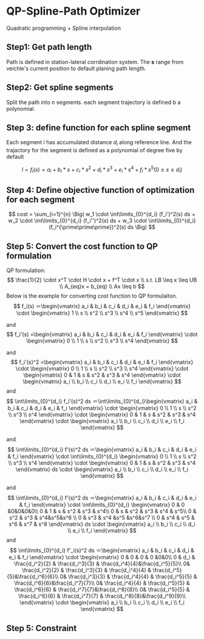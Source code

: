 # QP-Spline-Path Optimizer

Quadratic programming + Spline interpolation

## Step1: Get path length 

Path is defined in station-lateral corrdination system. The **s** range from veichle's current position to  default planing path length.

## Step2:  Get spline segments

Split the path into n segments. each segment trajectory is defined b a polynomial. 

## Step 3: define function for each spline segment

Each segment *i* has accumulated distance $d_i$ along reference line. And the trajactory for the segment is defined as a  polynomial of degree five by default

$$
l = f_i(s) 
  = a_i + b_i * s + c_i * s^2 + d_i * s^3 + e_i * s^4 + f_i * s^5   (0 \leq s \leq d_{i})
$$

## Step 4: Define objective function of optimization for each segment

$$
cost = \sum_{i=1}^{n} \Big( w_1 \cdot \int\limits_{0}^{d_i} (f_i')^2(s) ds + w_2 \cdot \int\limits_{0}^{d_i} (f_i'')^2(s) ds + w_3 \cdot \int\limits_{0}^{d_i} (f_i^{\prime\prime\prime})^2(s) ds \Big)
$$

## Step 5: Convert the cost function to QP formulation

QP formulation:
$$
\frac{1}{2} \cdot x^T \cdot H \cdot x + f^T \cdot x 
\\
s.t. LB \leq x \leq UB
\\
A_{eq}x = b_{eq}
\\
Ax \leq b
$$
Below is the example for converting cost function to QP formulaiton. 
$$
f_i(s) ＝\begin{vmatrix} a_i & b_i & c_i & d_i & e_i & f_i \end{vmatrix} \cdot  \begin{vmatrix} 1 \\ s \\ s^2 \\ s^3 \\ s^4 \\ s^5 \end{vmatrix}
$$

and
$$
f_i'(s) =\begin{vmatrix} a_i & b_i & c_i & d_i & e_i & f_i \end{vmatrix} \cdot  \begin{vmatrix} 0 \\ 1 \\ s \\ s^2 \\ s^3 \\ s^4 \end{vmatrix}
$$


and 
$$
f_i'(s)^2 =\begin{vmatrix} a_i & b_i & c_i & d_i & e_i & f_i \end{vmatrix} \cdot  \begin{vmatrix} 0 \\ 1 \\ s \\ s^2 \\ s^3 \\ s^4 \end{vmatrix} \cdot \begin{vmatrix} 0 & 1 & s & s^2 & s^3 & s^4 \end{vmatrix} \cdot \begin{vmatrix} a_i \\ b_i \\ c_i \\ d_i \\ e_i \\ f_i \end{vmatrix}
$$
and 
$$
\int\limits_{0}^{d_i} f_i'(s)^2 ds ＝\int\limits_{0}^{d_i}\begin{vmatrix} a_i & b_i & c_i & d_i & e_i & f_i \end{vmatrix} \cdot  \begin{vmatrix} 0 \\ 1 \\ s \\ s^2 \\ s^3 \\ s^4 \end{vmatrix} \cdot \begin{vmatrix} 0 & 1 & s & s^2 & s^3 & s^4 \end{vmatrix} \cdot \begin{vmatrix} a_i \\ b_i \\ c_i \\ d_i \\ e_i \\ f_i \end{vmatrix}
$$


and
$$
\int\limits_{0}^{d_i} f'(s)^2 ds ＝\begin{vmatrix} a_i & b_i & c_i & d_i & e_i & f_i \end{vmatrix} \cdot \int\limits_{0}^{d_i}  \begin{vmatrix} 0 \\ 1 \\ s \\ s^2 \\ s^3 \\ s^4 \end{vmatrix} \cdot \begin{vmatrix} 0 & 1 & s & s^2 & s^3 & s^4 \end{vmatrix} ds \cdot \begin{vmatrix} a_i \\ b_i \\ c_i \\ d_i \\ e_i \\ f_i \end{vmatrix}
$$


and
$$
\int\limits_{0}^{d_i} 
f'(s)^2 ds ＝\begin{vmatrix} a_i & b_i & c_i & d_i & e_i & f_i \end{vmatrix} 
\cdot \int\limits_{0}^{d_i}
\begin{vmatrix} 
0  & 0 &0&0&0&0\\ 
0 & 1 & s & s^2 & s^3 & s^4\\  
0 & s & s^2 & s^3 & s^4 & s^5\\ 
0 & s^2 &  s^3 & s^4&s^5&s^6 \\ 
0 & s^3 & s^4 &s^5 &s^6&s^7 \\ 
0 & s^4 & s^5 & s^6 & s^7 & s^8 
\end{vmatrix} ds \cdot \begin{vmatrix} a_i \\ b_i \\ c_i \\ d_i \\ e_i \\ f_i \end{vmatrix}
$$
and
$$
\int\limits_{0}^{d_i} 
f'_i(s)^2 ds ＝\begin{vmatrix} a_i & b_i & c_i & d_i & e_i & f_i \end{vmatrix} 
\cdot \begin{vmatrix} 
0 & 0 & 0 & 0 &0&0\\ 
0 & d_i & \frac{d_i^2}{2} & \frac{d_i^3}{3} & \frac{d_i^4}{4}&\frac{d_i^5}{5}\\ 
0& \frac{d_i^2}{2} & \frac{d_i^3}{3} & \frac{d_i^4}{4} & \frac{d_i^5}{5}&\frac{d_i^6}{6}\\ 
0& \frac{d_i^3}{3} & \frac{d_i^4}{4} & \frac{d_i^5}{5} & \frac{d_i^6}{6}&\frac{d_i^7}{7}\\ 
0& \frac{d_i^4}{4} & \frac{d_i^5}{5} & \frac{d_i^6}{6} & \frac{d_i^7}{7}&\frac{d_i^8}{8}\\ 
0& \frac{d_i^5}{5} & \frac{d_i^6}{6} & \frac{d_i^7}{7} & \frac{d_i^8}{8}&\frac{d_i^9}{9}\\ 
\end{vmatrix} 
\cdot 
\begin{vmatrix} a_i \\ b_i \\ c_i \\ d_i \\ e_i \\ f_i \end{vmatrix}
$$

## Step 5: Constraint  

